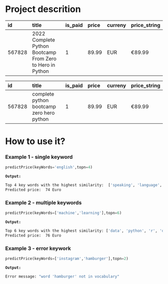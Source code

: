 # Project descrition

|id| title|is_paid|price|curreny|price_string|
|:------| :------|:------|:------|:------|:------|
|567828| 2022 Complete Python Bootcamp From Zero to Hero in Python|1|89.99|EUR|€89.99|


|id| title|is_paid|price|curreny|price_string|
|:------| :------|:------|:------|:------|:------|
|567828| complete python bootcamp zero hero python|1|89.99|EUR|€89.99|





# How to use it?


### Example 1 - single keyword ###
```python
predictPrice(keyWords='english',topn=4)
```

**`Output:`**
```bash
Top 4 key words with the highest similarity:  ['speaking', 'language', 'start', 'writing']
Predicted price:  74 Euro
```

### Example 2 - multiple keywords ###

```python
predictPrice(keyWords=['machine','learning'],topn=6)
```

**`Output:`**
```bash
Top 6 key words with the highest similarity: ['data', 'python', 'r', 'deep', 'science', 'tableau'] 
Predicted price:  76 Euro
```

### Example 3 - error keywork ###

```python
predictPrice(keyWords=['instagram','hamburger'],topn=2)
```

**`Output:`**
```bash
Error message: "word 'hamburger' not in vocabulary"
```



